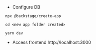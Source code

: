 - Configure DB
```shell
npx @backstage/create-app
```

```shell
cd <new app folder created>
```

```shell
yarn dev
```

- Access frontend
  http://localhost:3000


